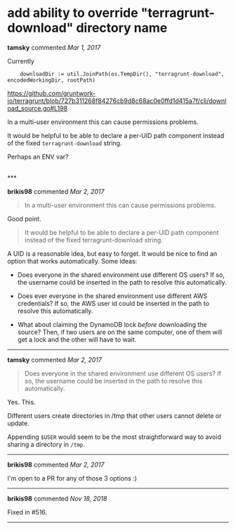 # add ability to override "terragrunt-download" directory name

**tamsky** commented *Mar 1, 2017*

Currently
```
	downloadDir := util.JoinPath(os.TempDir(), "terragrunt-download", encodedWorkingDir, rootPath)
```
https://github.com/gruntwork-io/terragrunt/blob/727b311268f84276cb9d8c68ac0e0ffd1d415a7f/cli/download_source.go#L198

In a multi-user environment this can cause permissions problems.

It would be helpful to be able to declare a per-UID path component instead of the fixed `terragrunt-download` string.

Perhaps an ENV var?

<br />
***


**brikis98** commented *Mar 2, 2017*

> In a multi-user environment this can cause permissions problems.

Good point.

> It would be helpful to be able to declare a per-UID path component instead of the fixed terragrunt-download string.

A UID is a reasonable idea, but easy to forget. It would be nice to find an option that works automatically. Some ideas:

* Does everyone in the shared environment use different OS users? If so, the username could be inserted in the path to resolve this automatically. 

* Does ever everyone in the shared environment use different AWS credentials? If so, the AWS user id could be inserted in the path to resolve this automatically.

* What about claiming the DynamoDB lock *before* downloading the source? Then, if two users are on the same computer, one of them will get a lock and the other will have to wait.
***

**tamsky** commented *Mar 2, 2017*

>Does everyone in the shared environment use different OS users? If so, the username could be inserted in the path to resolve this automatically.

Yes. This.

Different users create directories in /tmp that other users cannot delete or update.

Appending `$USER` would seem to be the most straightforward way to avoid sharing a directory in `/tmp`.
***

**brikis98** commented *Mar 2, 2017*

I'm open to a PR for any of those 3 options :)
***

**brikis98** commented *Nov 18, 2018*

Fixed in #516.
***

